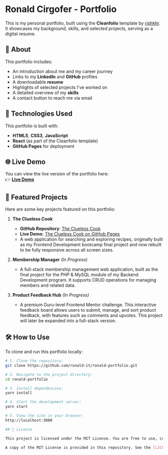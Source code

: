 # Ronald Cirgofer - Portfolio

This is my personal portfolio, built using the **Cleanfolio** template by [rjshkhr](https://github.com/rjshkhr/cleanfolio). It showcases my background, skills, and selected projects, serving as a digital resume.

## 📄 About  
This portfolio includes:
- An introduction about me and my career journey  
- Links to my **LinkedIn** and **GitHub** profiles  
- A downloadable **resume**  
- Highlights of selected projects I've worked on  
- A detailed overview of my **skills**  
- A contact button to reach me via email  

## 🚀 Technologies Used  
This portfolio is built with:
- **HTML5**, **CSS3**, **JavaScript**  
- **React** (as part of the Cleanfolio template)  
- **GitHub Pages** for deployment  

## 🌐 Live Demo
You can view the live version of the portfolio here:  
👉 **[Live Demo](https://ronald-it.github.io/)**  

## 📂 Featured Projects  

Here are some key projects featured on this portfolio:

1. **The Clueless Cook**  
   - **GitHub Repository**: [The Clueless Cook](https://github.com/ronald-it/the-clueless-cook)  
   - **Live Demo**: [The Clueless Cook on GitHub Pages](https://ronald-it.github.io/the-clueless-cook/)  
   - A web application for searching and exploring recipes, originally built as my Frontend Development bootcamp final project and now rebuilt to be fully responsive across all screen sizes.

2. **Membership Manager** *(In Progress)*  
   - A full-stack membership management web application, built as the final project for the PHP & MySQL module of my Backend Development program. It supports CRUD operations for managing members and related data.

3. **Product Feedback Hub** *(In Progress)*  
   - A premium Guru-level Frontend Mentor challenge. This interactive feedback board allows users to submit, manage, and sort product feedback, with features such as comments and upvotes. This project will later be expanded into a full-stack version.

## 🛠 How to Use  

To clone and run this portfolio locally:

```bash
# 1. Clone the repository:
git clone https://github.com/ronald-it/ronald-portfolio.git

# 2. Navigate to the project directory:
cd ronald-portfolio

# 3. Install dependencies:
yarn install

# 4. Start the development server:
yarn start

# 5. View the site in your browser:
http://localhost:3000

## 📄 License

This project is licensed under the MIT License. You are free to use, copy, modify, merge, publish, distribute, sublicense, and/or sell copies of the Software, subject to the conditions listed in the license.  

A copy of the MIT License is provided in this repository. See the [LICENSE](https://github.com/ronald-it/ronald-portfolio/blob/main/LICENSE) file for more details.